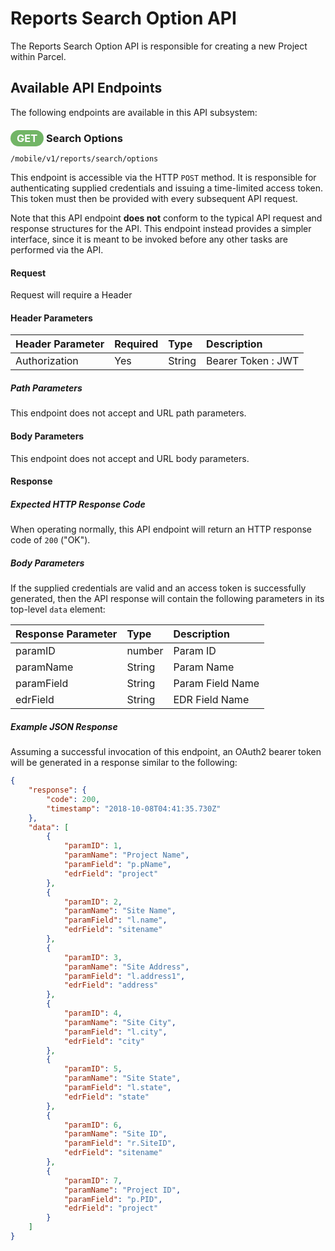 # Reports Search Option API

The Reports Search Option API is responsible for creating a new Project within Parcel.

## Available API Endpoints

The following endpoints are available in this API subsystem:

### <span style="background-color: #72b566; font-weight: bold; color: #ffffff; padding: 3px 10px; border-radius: 14px;">GET</span> **Search Options**

```text
/mobile/v1/reports/search/options
```

This endpoint is accessible via the HTTP `POST` method. It
is responsible for authenticating supplied credentials and
issuing a time-limited access token. This token must then
be provided with every subsequent API request.

Note that this API endpoint **does not** conform to the typical
API request and response structures for the API. This
endpoint instead provides a simpler interface, since it is
meant to be invoked before any other tasks are performed via
the API.

#### Request

Request will require a Header

#### Header Parameters

| Header Parameter | Required | Type | Description |
| :--- | :--- | :--- | :--- |
| Authorization | Yes | String | Bearer Token : JWT |


##### Path Parameters

This endpoint does not accept and URL path parameters.

#### Body Parameters

This endpoint does not accept and URL body parameters.

#### Response

##### Expected HTTP Response Code

When operating normally, this API endpoint will return
an HTTP response code of `200` ("OK").

##### Body Parameters

If the supplied credentials are valid and an access token
is successfully generated, then the API response will
contain the following parameters in its top-level `data`
element:

| Response Parameter | Type | Description |
| :--- | :--- | :--- |
| paramID | number | Param ID |
| paramName | String | Param Name |
| paramField | String | Param Field Name |
| edrField | String | EDR Field Name |

##### Example JSON Response

Assuming a successful invocation of this endpoint, an OAuth2
bearer token will be generated in a response similar to the
following:

```json
{
    "response": {
        "code": 200,
        "timestamp": "2018-10-08T04:41:35.730Z"
    },
    "data": [
        {
            "paramID": 1,
            "paramName": "Project Name",
            "paramField": "p.pName",
            "edrField": "project"
        },
        {
            "paramID": 2,
            "paramName": "Site Name",
            "paramField": "l.name",
            "edrField": "sitename"
        },
        {
            "paramID": 3,
            "paramName": "Site Address",
            "paramField": "l.address1",
            "edrField": "address"
        },
        {
            "paramID": 4,
            "paramName": "Site City",
            "paramField": "l.city",
            "edrField": "city"
        },
        {
            "paramID": 5,
            "paramName": "Site State",
            "paramField": "l.state",
            "edrField": "state"
        },
        {
            "paramID": 6,
            "paramName": "Site ID",
            "paramField": "r.SiteID",
            "edrField": "sitename"
        },
        {
            "paramID": 7,
            "paramName": "Project ID",
            "paramField": "p.PID",
            "edrField": "project"
        }
    ]
}
```
